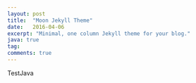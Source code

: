 ```yaml
---
layout: post
title:  "Moon Jekyll Theme"
date:   2016-04-06
excerpt: "Minimal, one column Jekyll theme for your blog."
java: true
tag:
comments: true
---
```


TestJava
